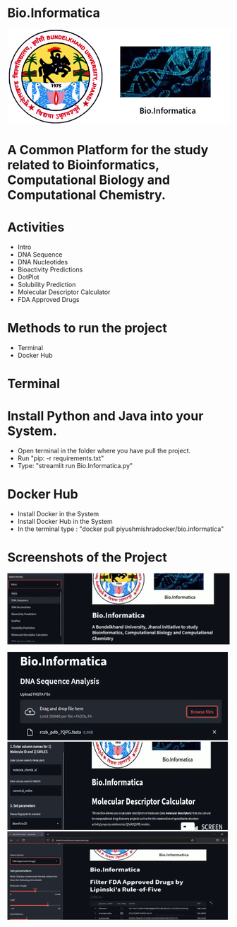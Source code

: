 # Bio.Informatica
![Screenshot](logo.png)
# A Common Platform for the study related to Bioinformatics, Computational Biology and Computational Chemistry.
# Activities
* Intro
* DNA Sequence
* DNA Nucleotides
* Bioactivity Predictions
* DotPlot
* Solubility Prediction
* Molecular Descriptor Calculator
* FDA Approved Drugs
# Methods to run the project
* Terminal
* Docker Hub
# Terminal
# Install Python and Java into your System.
* Open terminal in the folder where you have pull the project.
* Run "pip: -r requirements.txt"
* Type: "streamlit run Bio.Informatica.py"
# Docker Hub
* Install Docker in the System
* Install Docker Hub in the System
* In the terminal type : "docker pull piyushmishradocker/bio.informatica"

# Screenshots of the Project
![Screenshot](intro.png)
<p float="left">
  <img src="/DNA Sequence Analysis.png" width="500", height="200" />
  <img src="/molecular descriptor calculator.png" width="500", height="200" /> 
  <img src="/FDA_Approved drugs.png" width="500", height="200" />
</p>




